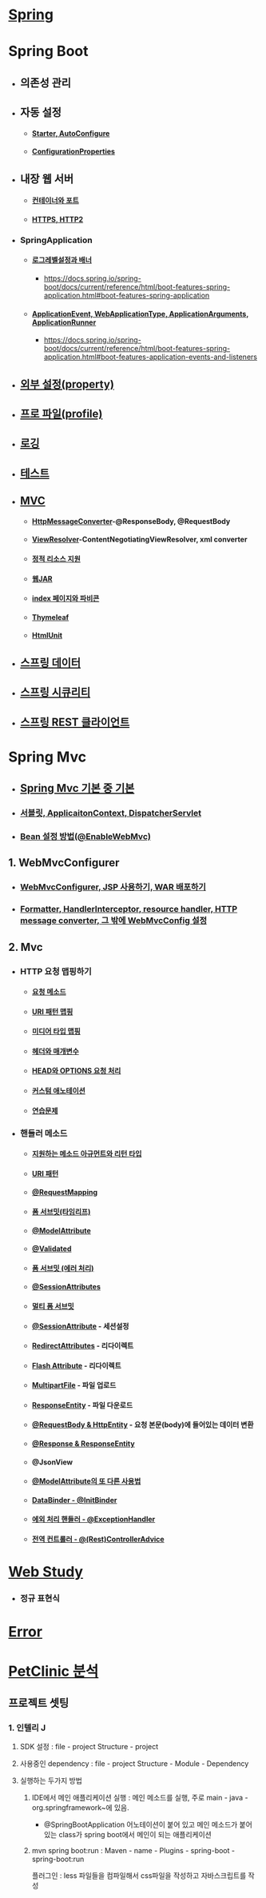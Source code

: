 # [Spring](./Spring/Readme.md)



# Spring Boot

###  

- ## 의존성 관리



- ## 자동 설정
  - #### [Starter, AutoConfigure]()

  - #### [ConfigurationProperties]()

  
  
- ## 내장 웹 서버
  - #### [컨테이너와 포트](./Spring_Boot/AnotherTomcat/Readme.md)

  - #### [HTTPS, HTTP2](./Spring_Boot/HTTPS/Readme.md)



- ### SpringApplication

  - #### [로그레벨설정과 배너](./Spring_Boot/SpringApplication1/Readme.md)

    - https://docs.spring.io/spring-boot/docs/current/reference/html/boot-features-spring-application.html#boot-features-spring-application

  - #### [ApplicationEvent, WebApplicationType, ApplicationArguments, ApplicationRunner](./Spring_Boot/SpringApplication2/Readme.md)

    - https://docs.spring.io/spring-boot/docs/current/reference/html/boot-features-spring-application.html#boot-features-application-events-and-listeners

  

- ## [외부 설정(property)](./Spring_Boot/properties/Readme.md)



- ## [프로 파일(profile)](./Spring_Boot/profile/Readme.md)



- ## [로깅]()



- ## [테스트]()



- ## [MVC]()

  - #### [HttpMessageConverter](./Spring_Boot/HttpMessageConverter.md)-@ResponseBody, @RequestBody

  - #### [ViewResolver](./Spring_Boot/ViewResolver.md)-ContentNegotiatingViewResolver, xml converter

  - #### [정적 리소스 지원](./Spring_Boot/정적_리소스_지원.md)

  - #### [웹JAR](./Spring_Boot/웹JAR.md)

  - #### [index 페이지와 파비콘](./Spring_Boot/index페이지와파비콘.md)

  - #### [Thymeleaf](./Spring_Boot/Thymeleaf.md)

  - #### [HtmlUnit](./Spring_Boot/HtmlUnit.md)







- ## [스프링 데이터]()



- ## [스프링 시큐리티]()



- ## [스프링 REST 클라이언트]()



# Spring Mvc



- ## [Spring Mvc 기본 중 기본](./SpringMvc/demospringmvc/Readme.md)



- ### [서블릿, ApplicaitonContext, DispatcherServlet](./SpringMvc/Servlet/Readme.md)



- ### [Bean 설정 방법(@EnableWebMvc)](./Bean설정방법.md)

## 1. WebMvcConfigurer



- ### [WebMvcConfigurer, JSP 사용하기, WAR 배포하기](./SpringMvc/demo-jsp/Readme.md)



- ### [Formatter, HandlerInterceptor, resource handler, HTTP message converter, 그 밖에 WebMvcConfig 설정](./SpringMvc/demobootweb/Readme.md)



## 2. Mvc



- ### HTTP 요청 맵핑하기
  - #### [요청 메소드](./SpringMvc/demo-web-mvc/Readme.md)

  - #### [URI 패턴 맵핑](./SpringMvc/demo-web-mvc/UriPattern.md)

  - #### [미디어 타입 맵핑](./SpringMvc/demo-web-mvc/Media.md)

  - #### [헤더와 매개변수](./SpringMvc/demo-web-mvc/HeaderAndParams.md)

  - #### [HEAD와 OPTIONS 요청 처리](./SpringMvc/demo-web-mvc/HeadAndOptions.md)

  - #### [커스텀 애노테이션](./SpringMvc/demo-web-mvc/Custom.md)

  - #### [연습문제](./SpringMvc/practice1-web-mvc/Readme.md)

- ### 핸들러 메소드

  - #### [지원하는 메소드 아규먼트와 리턴 타입](./SpringMvc/Args_return.md)

  - #### [URI 패턴](./SpringMvc/UriPattern.md)

  - #### [@RequestMapping](./SpringMvc/RequestMapping.md)

  - #### [폼 서브밋(타임리프)](./SpringMvc/form_submit.md)

  - #### [@ModelAttribute](./SpringMvc/ModelAttribute.md)

  - #### [@Validated](./SpringMvc/Validated.md)

  - #### [폼 서브밋 (에러 처리)](./SpringMvc/form_submit_error.md)

  - #### [@SessionAttributes](./SpringMvc/SessionAttributes.md)

  - #### [멀티 폼 서브밋](./SpringMvc/multi_form_submit.md)

  - #### [@SessionAttribute](./SpringMvc/SessionAttribute.md) - 세션설정

  - #### [RedirectAttributes](./SpringMvc/RedirectAttributes.md) - 리다이렉트

  - #### [Flash Attribute](./SpringMvc/Flash_Attributes.md) - 리다이렉트

  - #### [MultipartFile](./SpringMvc/MultipartFile.md) - 파일 업로드

  - #### [ResponseEntity](./SpringMvc/ResponseEntity.md) - 파일 다운로드

  - #### [@RequestBody & HttpEntity](./SpringMvc/RequestBody_HttpEntity.md) - 요청 본문(body)에 들어있는 데이터 변환

  - #### [@Response & ResponseEntity](./SpringMvc/ResponseBody_ResponseEntity.md) 
  
  - #### @JsonView
  
  - #### [@ModelAttribute의 또 다른 사용법](./SpringMvc/@ModelAttribute2.md)
  
  - #### [DataBinder - @InitBinder](./SpringMvc/@initBiner.md)
  
  - #### [에외 처리 핸들러 - @ExceptionHandler](./SpringMvc/@ExceptionHandler.md)
  
  - #### [전역 컨트롤러 - @(Rest)ControllerAdvice](./SpringMvc/@ControllerAdvice.md)



# [Web Study](./Web_Basic/Readme.md)

- ### 정규 표현식



# [Error](./Error/Readme.md)





# [PetClinic 분석](./SpringMvc/PetClinic_Controller.md)





## 프로젝트 셋팅

### 1. 인텔리 J

1. SDK 설정 : file - project Structure - project 

2. 사용중인 dependency : file - project Structure - Module - Dependency

3. 실행하는 두가지 방법

   1. IDE에서 메인 애플리케이션 실행 : 메인 메소드를 실행, 주로 main - java - org.springframework~에 있음.

      - @SpringBootApplication 어노테이션이 붙어 있고 메인 메소드가 붙어 있는 class가 spring boot에서 메인이 되는 애플리케이션

   2. mvn spring boot:run : Maven - name - Plugins - spring-boot - spring-boot:run

      플러그인  : less 파일들을 컴파일해서 css파일을 작성하고 자바스크립트를 작성



